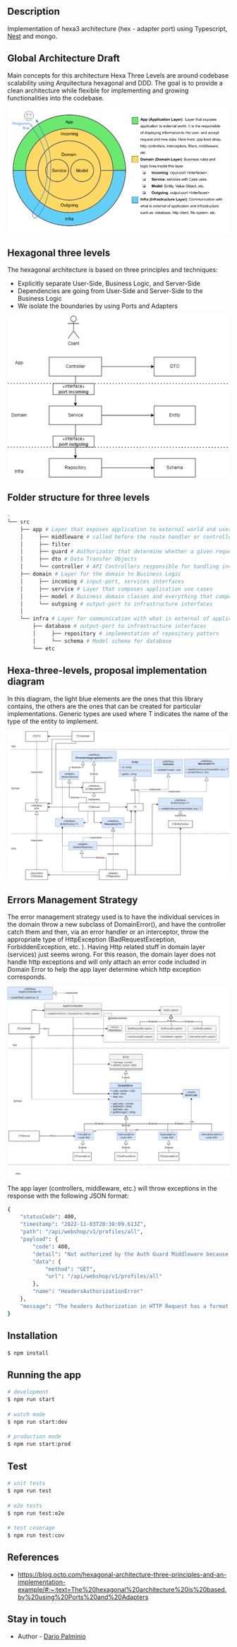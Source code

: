 ## Description

Implementation of hexa3 architecture (hex - adapter port) using Typescript, [Nest](https://github.com/nestjs/nest) and mongo.

## Global Architecture Draft

Main concepts for this architecture Hexa Three Levels are around codebase scalability using Arquitectura hexagonal and DDD. The goal is to provide a clean architecture while flexible for implementing and growing functionalities into the codebase.

![Hexa3-clean-architecture.png](doc/img/hexa3-clean-architecture.png)

## Hexagonal three levels

The hexagonal architecture is based on three principles and techniques:

- Explicitly separate User-Side, Business Logic, and Server-Side
- Dependencies are going from User-Side and Server-Side to the Business Logic
- We isolate the boundaries by using Ports and Adapters

![Hexa3-general_idea](doc/img/hexa3-levels_general_idea.png)

## Folder structure for three levels

```bash
.
└── src
    ├── app # Layer that exposes application to external world and users, and configure and launch the application module(s)
    │     ├── middleware # called before the route handler or controllers
    │     ├── filter
    │     ├── guard # Authorizator that determine whether a given request will be handled by the route handler or not
    │     ├── dto # Data Transfer Objects 
    │     └── controller # API Controllers responsible for handling incoming requests and returning responses to the client (routing)
    ├── domain # Layer for the domain to Business Logic
    │     ├── incoming # input-port, services interfaces 
    │     ├── service # Layer that composes application use cases 
    │     ├── model # Business domain classes and everything that composes domain model (Entities and Value Objects)
    │     └── outgoing # output-port to infrastructure interfaces
    │
    └── infra # Layer for communication with what is external of application and infrastructure
        ├── database # output-port to infrastructure interfaces
        │     ├── repository # implementation of repository pattern
        │     └── schema # Model schema for database
        └── etc 
```
## Hexa-three-levels, proposal implementation diagram


In this diagram, the light blue elements are the ones that this library contains, the others are the ones that can be created for particular implementations. Generic types are used where T indicates the name of the type of the entity to implement.

![Hexa3-class-diagram](doc/img/hexa3-levels_general-class-diagram.png)

## Errors Management Strategy

The error management strategy used is to have the individual services in the domain throw a new subclass of DomainError(), and have the controller catch them and then, via an error handler or an interceptor, throw the appropriate type of HttpException (BadRequestException, ForbiddenException, etc. ). Having Http related stuff in domain layer (services) just seems wrong. For this reason, the domain layer does not handle http exceptions and will only attach an error code included in Domain Error to help the app layer determine which http exception corresponds.

![Hexa3-error-manager](doc/img/hexa3-levels_error_manager_strategy.png)

The app layer (controllers, middleware, etc.) will throw exceptions in the response with the following JSON format:
```bash
{
    "statusCode": 400,
    "timestamp": "2022-11-03T20:38:09.613Z",
    "path": "/api/webshop/v1/profiles/all",
    "payload": {
        "code": 400,
        "detail": "Not authorized by the Auth Guard Middleware because no authorization data in Header.",
        "data": {
            "method": "GET",
            "url": "/api/webshop/v1/profiles/all"
        },
        "name": "HeadersAuthorizationError"
    },
    "message": "The headers Authorization in HTTP Request has a format error."
}
```

## Installation

```bash
$ npm install
```

## Running the app

```bash
# development
$ npm run start

# watch mode
$ npm run start:dev

# production mode
$ npm run start:prod
```

## Test

```bash
# unit tests
$ npm run test

# e2e tests
$ npm run test:e2e

# test coverage
$ npm run test:cov
```
## References

- https://blog.octo.com/hexagonal-architecture-three-principles-and-an-implementation-example/#:~:text=The%20hexagonal%20architecture%20is%20based,by%20using%20Ports%20and%20Adapters

## Stay in touch

- Author - [Dario Palminio](linkedin.com/in/palminio)

